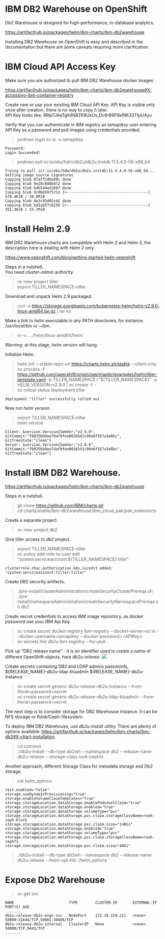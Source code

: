 # IBM DB2 Warehouse on OpenShift

Db2 Warehouse is designed for high-performance, in-database analytics.

https://artifacthub.io/packages/helm/ibm-charts/ibm-db2warehouse

Installing DB2 Warehouse on OpenShift is easy and described in the documentation but there are some caveats requiring more clarification.

# IBM Cloud API Access Key

Make sure you are authorized to pull IBM DB2 Warehouse docker images.

https://artifacthub.io/packages/helm/ibm-charts/ibm-db2warehouse#X-accessing-ibm-container-registry

Create new or use your existing IBM Cloud API Key. API Key is visible only once after creation, there is no way to copy it later.<br>
API Key looks like: 8Rlp7JAeTglt4N8Z69UsUv_Dc6r89F6kINK33TIpU4yu

Verify that you can authenticate in IBM registry as *iamapikey* user entering API Key as a password and pull images using credentials provided.<br>
> podman login icr.io -u iamapikey
```
Password:
Login Succeeded!
```
>  podman pull icr.io/obs/hdm/db2u/db2u.instdb:11.5.4.0-56-x86_64<br>
```
Trying to pull icr.io/obs/hdm/db2u/db2u.instdb:11.5.4.0-56-x86_64...
Getting image source signatures
Copying blob 0fa7f2d0a99c done  
Copying blob 9e28c680b472 done  
Copying blob b4b544ed1697 done  
Copying blob dc0665975713 [>-------------------------------------] 579.4KiB / 30.8MiB
Copying blob 8e3c93d02cd2 done  
Copying blob bd1ab57c0158 [>-------------------------------------] 351.4KiB / 15.7MiB
````
# Install Helm 2.9

IBM DB2 Warehouse charts are compatible with Helm 2 and Helm 3, the description here is dealing with Helm 2 only.

https://www.openshift.com/blog/getting-started-helm-openshift

Steps in a nutshell.<br>
You need *cluster-admin* authority.<br>
> oc new-project tiller<br>
> export TILLER_NAMESPACE=tiller<br>

Download and unpack Helm 2.9 packaged.<br>

> curl -s https://storage.googleapis.com/kubernetes-helm/helm-v2.9.0-linux-amd64.tar.gz | tar xz<br>

Make a link to *helm* executable in any *PATH* directories, for instance: */usr/local/bin* or *~/bin*.

> ln -s ..../helm/linux-amd64/helm <br>

Warning: at this stage, *helm version* will hang.<br>

Initialize Helm.<br>
>  helm init --stable-repo-url https://charts.helm.sh/stable --client-only<br>
> oc process -f https://github.com/openshift/origin/raw/master/examples/helm/tiller-template.yaml -p TILLER_NAMESPACE="${TILLER_NAMESPACE}" -p HELM_VERSION=v2.9.0 | oc create -f -<br>
> oc rollout status deployment tiller<br>
```
deployment "tiller" successfully rolled out
```

Now run *helm version*.<br>
> export TILLER_NAMESPACE=tiller<br>
> helm version<br>
```
Client: &version.Version{SemVer:"v2.9.0", GitCommit:"f6025bb9ee7daf9fee0026541c90a6f557a3e0bc", GitTreeState:"clean"}
Server: &version.Version{SemVer:"v2.9.0", GitCommit:"f6025bb9ee7daf9fee0026541c90a6f557a3e0bc", GitTreeState:"clean"}

```
# Install IBM DB2 Warehouse.

https://artifacthub.io/packages/helm/ibm-charts/ibm-db2warehouse

Steps in a nutshell.<br>

> git clone https://github.com/IBM/charts.git<br>
> cd charts/stable/ibm-db2warehouse/ibm_cloud_pak/pak_extensions<br>

Create a separate project.<br>
> oc new-project db2<br>

Give tiller access to *db2* project.<br>
> export TILLER_NAMESPACE=tiller<br>
> oc policy add-role-to-user edit "system:serviceaccount:${TILLER_NAMESPACE}:tiller"<br>
```
clusterrole.rbac.authorization.k8s.io/edit added: "system:serviceaccount:tiller:tiller"
```

Create DB2 security artifacts.<br>
> ./pre-install/clusterAdministration/createSecurityClusterPrereqs.sh<br>
> ./pre-install/namespaceAdministration/createSecurityNamespacePrereqs.sh db2<br>

Create secret credentials to access IBM image repository, as *docker password* use your IBM Api Key.<br>
> oc create secret docker-registry ibm-registry --docker-server=icr.io --docker-username=iamapikey --docker-password=\<APIKey\><br>
> oc secrets link db2u ibm-registry --for=pull<br>

Pick up "DB2 release name" - it is an identifier used to create a name of different OpenShift objects, here *db2u-release*.
![](https://github.com/stanislawbartkowski/CP4D/blob/main/img/Zrzut%20ekranu%20z%202021-04-14%2015-34-07.png)

Create secrets containing DB2 and LDAP admins passwords, ${RELEASE_NAME}-db2u-ldap-bluadmin ${RELEASE_NAME}-db2u-instance

> oc create secret generic db2u-release-db2u-instance --from-literal=password=secret<br>
>oc create secret generic db2u-release-db2u-ldap-bluadmin --from-literal=password=secret<br>

The next step is to consider storage for DB2 Warehouse instance. It can be NFS storage or Rook/Ceph-filesystem.<br>

To deploy IBM DB2 Warehouse, use *db2u-install* utility. There are plenty of options available: https://artifacthub.io/packages/helm/ibm-charts/ibm-db2#X-chart-installation.

> cd common<br>
> ./db2u-install --db-type db2wh --namespace db2 --release-name db2u-release  --storage-class rook-cephfs<br>

Another approach, different Storage Class for metadata storage and Db2 storage.<br>

> cat helm_options
```
rest.enabled="false"
storage.useDynamicProvisioning="true"
storage.enableVolumeClaimTemplates="true"
storage.storageLocation.dataStorage.enablePodLevelClaim="true"
storage.storageLocation.dataStorage.enabled="true"
storage.storageLocation.dataStorage.volumeType="pvc"
storage.storageLocation.dataStorage.pvc.claim.storageClassName=rook-ceph-block
storage.storageLocation.dataStorage.pvc.claim.size="140Gi"
storage.storageLocation.metaStorage.enabled="true"
storage.storageLocation.metaStorage.volumeType="pvc"
storage.storageLocation.metaStorage.pvc.claim.storageClassName=rook-cephfs
storage.storageLocation.metaStorage.pvc.claim.size="40Gi"
```

> ./db2u-install --db-type db2wh --namespace db2  --release-name db2u-release --helm-opt-file ./helm_options<br>

# Expose Db2 Warehouse

> oc get svc<br>
```
NAME                         TYPE        CLUSTER-IP       EXTERNAL-IP   PORT(S) AGE
.......
db2u-release-db2u-engn-svc   NodePort    172.30.159.211   <none>        50000:31644/TCP,50001:30406/TCP 
db2u-release-db2u-internal   ClusterIP   None             <none>        50000/TCP,9443/TCP
.......
```